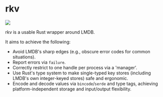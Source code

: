 # rkv

<a href="https://crates.io/crates/rkv">
    <img src="https://img.shields.io/crates/v/rkv.svg">
</a>

rkv is a usable Rust wrapper around LMDB.

It aims to achieve the following:

- Avoid LMDB's sharp edges (e.g., obscure error codes for common situations).
- Report errors via `failure`.
- Correctly restrict to one handle per process via a 'manager'.
- Use Rust's type system to make single-typed key stores (including LMDB's own integer-keyed stores) safe and ergonomic.
- Encode and decode values via `bincode`/`serde` and type tags, achieving platform-independent storage and input/output flexibility.
